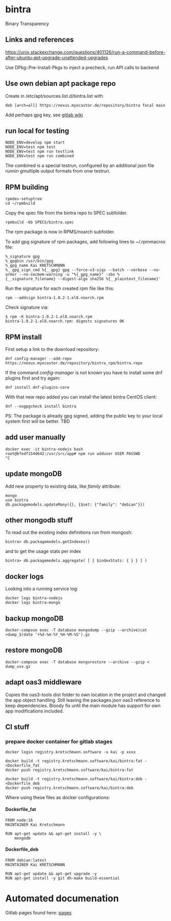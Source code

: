 # bintra

Binary Transparency

## Links and references

https://unix.stackexchange.com/questions/401126/run-a-command-before-after-ubuntu-apt-upgrade-unattended-upgrades

Use DPkg::Pre-Install-Pkgs to inject a precheck, run API calls to backend

## Use own debian apt package repo

Create in /etc/apt/sources.list.d/bintra.list with

    deb [arch=all] https://nexus.myocastor.de/repository/bintra focal main

Add perhaps gpg key, see [gitlab wiki](https://gitlab.kretschmann.software/kai/bintra/-/wikis/Repository)

## run local for testing

    NODE_ENV=develop npm start
    NODE_ENV=test npm test
    NODE_ENV=test npm run testlink
    NODE_ENV=test npm run combined

The combined is a special testrun, configured by an additional json file runnin gmultiple output formats from onw testrun.

## RPM building

    rpmdev-setuptree
    cd ~/rpmbuild

Copy the spec file from the bintra repo to SPEC subfolder.

    rpmbuild -bb SPECS/bintra.spec

The rpm package is now in RPMS\/noarch subfolder.

To add gpg signature of rpm packages, add following lines to ~\/.rpmmacros file:

    %_signature gpg
    %_gpgbin /usr/bin/gpg
    %_gpg_name Kai KRETSCHMANN
    %__gpg_sign_cmd %{__gpg} gpg --force-v3-sigs --batch --verbose --no-armor --no-secmem-warning -u "%{_gpg_name}" -sbo %{__signature_filename} --digest-algo sha256 %{__plaintext_filename}'

Run the signature for each created rpm file like this:

    rpm --addsign bintra-1.0.2-1.el8.noarch.rpm

Check signature via:

    $ rpm -K bintra-1.0.2-1.el8.noarch.rpm 
    bintra-1.0.2-1.el8.noarch.rpm: digests signatures OK

## RPM install

First setup a link to the download repository:

    dnf config-manager --add-repo https://nexus.myocastor.de/repository/bintra_rpm/bintra.repo

If the command _config-manager_ is not known you have to install some dnf plugins first and try again:

    dnf install dnf-plugins-core

With that new repo added you can install the latest bintra CentOS client:

    dnf --nogpgcheck install bintra

PS: The package is already gpg signed, adding the public key to your local system first will be better. TBD

## add user manually

    docker exec -it bintra-nodejs bash
    root@bfedf154d642:/usr/src/app# npm run adduser USER PASSWD
    ^C

## update mongoDB

Add new property to existing data, like *family* attribute:

    mongo
    use bintra
    db.packagemodels.updateMany({}, {$set: {"family": "debian"}})

## other mongodb stuff

To read out the existing index definitions run from mongosh:

    bintra> db.packagemodels.getIndexes()

and to get the usage stats per index

    bintra> db.packagemodels.aggregate( [ { $indexStats: { } } ] )

## docker logs

Looking into a running service log:

    docker logs bintra-nodejs
    docker logs bintra-mongo

## backup mongoDB

    docker-compose exec -T database mongodump --gzip --archive|cat >dump_$(date '+%d-%m-%Y_%H-%M-%S').gz

## restore mongoDB

    docker-compose exec -T database mongorestore --archive --gzip < dump_xxx.gz

## adapt oas3 middleware

Copies the oas3-tools dist folder to own location in the project and changed the app object handling.
Still leaving the packages.json oas3 reference to keep dependencies.
Bloody fix until the main module has support for own app modifications included.

## CI stuff

### prepare docker container for gitlab stages

    docker login registry.kretschmann.software -u kai -p xxxx
    
    docker build -t registry.kretschmann.software/kai/bintra:fat - <Dockerfile_fat
    docker push registry.kretschmann.software/kai/bintra:fat
    
    docker build -t registry.kretschmann.software/kai/bintra:deb - <Dockerfile_deb
    docker push registry.kretschmann.software/kai/bintra:deb

Where using these files as docker configurations:

#### Dockerfile\_fat

    FROM node:16
    MAINTAINER Kai Kretschmann
    
    RUN apt-get update && apt-get install -y \
        mongodb

#### Dockerfile\_deb

    FROM debian:latest
    MAINTAINER Kai KRETSCHMANN
    
    RUN apt-get update && apt-get upgrade -y
    RUN apt-get install -y git dh-make build-essential

# Automated documenation

Gitlab pages found here: [pages](https://kai.kretschmann.fyi/bintra/)
